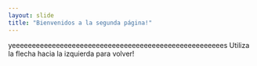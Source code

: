 ```yaml
---
layout: slide
title: "Bienvenidos a la segunda página!"
---
```

yeeeeeeeeeeeeeeeeeeeeeeeeeeeeeeeeeeeeeeeeeeeeeeeeeeeees
Utiliza la flecha hacia la izquierda para volver!
